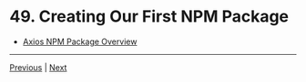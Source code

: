 # 49. Creating Our First NPM Package

-   [Axios NPM Package Overview](https://www.npmjs.com/package/axios)

---

[Previous](./48_NPM_The-Node-Package-Manager.md) | [Next](./51_Using-Third-Party-Modules.md)